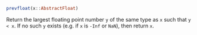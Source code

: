 ```julia
prevfloat(x::AbstractFloat)
```

Return the largest floating point number `y` of the same type as `x` such that `y < x`. If no such `y` exists (e.g. if `x` is `-Inf` or `NaN`), then return `x`.
